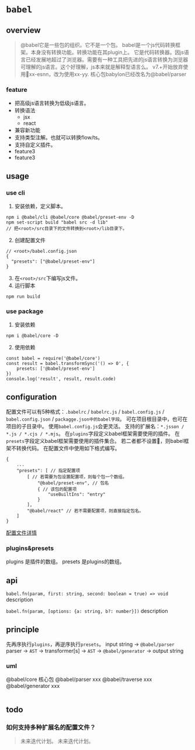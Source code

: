 # `babel`

## overview
> @babel它是一些包的组织。它不是一个包。
> babel是一个js代码转换框架。本身没有转换功能。转换功能在其plugin上。
> 它是代码转换器。因js语言已经发展地超过了浏览器。需要有一种工具把先进的js语言转换为浏览器可理解的js语言。这个好理解，js本来就是解释型语言么。
> v7.+开始放弃使用xx-esnn，改为使用xx-yy.
> 核心包babylon已经改名为@babel/parser

### feature
- 把高级js语言转换为低级js语言。
- 转换语法
  - jsx
  - react
- 兼容新功能
- 支持类型注解。也就可以转换flow/ts。
- 支持自定义插件。
- feature3
- feature3

## usage
### use cli
1. 安装依赖，定义脚本。
```
npm i @babel/cli @babel/core @babel/preset-env -D
npm set-script build "babel src -d lib"
// 把<root>/src目录下的文件转换到<root>/lib目录下。
```
2. 创建配置文件
```
// <root>/babel.config.json
{
  "presets": ["@babel/preset-env"]
}
```
3. 在`<root>/src`下编写js文件。
4. 运行脚本
```
npm run build
```

### use package
1. 安装依赖
```
npm i @babel/core -D
```
2. 使用依赖
```
const babel = require('@babel/core')
const result = babel.transformSync('() => 0', {
    presets: ['@babel/preset-env']
})
console.log('result', result, result.code)
```

## configuration
配置文件可以有5种格式：`.babelrc` / `babelrc.js` / `babel.config.js` / `babel.config.json` / `packagge.json中的babel字段`。
可在项目根目录中，也可在项目的子目录中。
使用`babel.config.js`会更灵活。
支持的扩展名：`*.jsson / *.js / *.cjs / *.mjs`。
在`plugins`字段定义babel框架需要使用的插件。
在`presets`字段定义babel框架需要使用的插件集合。
若二者都不设置，则babel框架不转换代码。
在配置文件中使用如下格式编写。
```
{
    ...
    "presets": [ // 指定配置项
        [ // 若需要为包设置配置项，则每个包一个数组。
            "@babel/preset-env", // 包名
            { // 该包的配置项
                "useBuiltIns": "entry"
            }
        ],
        "@babel/react" // 若不需要配置项，则直接指定包名。
    ]
}
```
[配置文件详情](./config.html)

### plugins&presets
plugins 是插件的数组。
presets 是plugins的数组。

## api
`babel.fn(param, first: string, second: boolean = true) => void`
description

`babel.fn(param, [options: {a: string, b?: number}])`
description

## principle
先再序执行`plugins`，再逆序执行`presets`。
input string -> `@babel/parser` parser -> `AST` -> transformer[s] -> `AST` -> `@babel/generator` -> output string




### uml
@babel/core 核心包
@babel/parser xxx
@babel/traverse xxx
@babel/generator xxx
```
```

## todo
### 如何支持多种扩展名的配置文件？
> 未来迭代计划。
> 未来迭代计划。